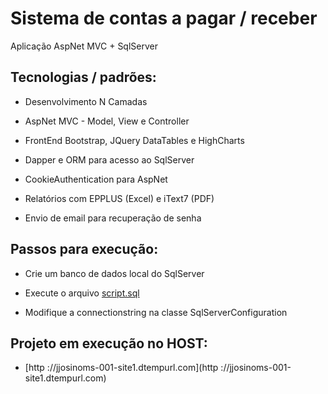 # Sistema de contas a pagar / receber

Aplicação AspNet MVC + SqlServer



## Tecnologias / padrões:

* Desenvolvimento N Camadas

* AspNet MVC - Model, View e Controller

* FrontEnd Bootstrap, JQuery DataTables e HighCharts

* Dapper e ORM para acesso ao SqlServer

* CookieAuthentication para AspNet

* Relatórios com EPPLUS (Excel) e iText7 (PDF)

* Envio de email para recuperação de senha



## Passos para execução:

* Crie um banco de dados local do SqlServer

* Execute o arquivo [script.sql](script.sql)

* Modifique a connectionstring na classe SqlServerConfiguration



## Projeto em execução no HOST:

* [http ://jjosinoms-001-site1.dtempurl.com](http ://jjosinoms-001-site1.dtempurl.com)









